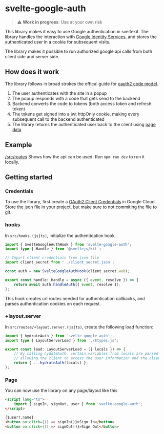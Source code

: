 # svelte-google-auth

> :warning: **Work in progress**: Use at your own risk

This library makes it easy to use Google authentication in sveltekit. The library handles the interaction with [Google Identity Services](https://developers.google.com/identity), and stores the authenticated user in a cookie for subsequent visits.

The library makes it possible to run authorized google api calls from both client side and server side.

## How does it work

The library follows in broad strokes the offical guide for [oauth2 code model](https://developers.google.com/identity/oauth2/web/guides/use-code-model#redirect-mode).

1. The user authenticates with the site in a popup
2. The popup responds with a code that gets send to the backend
3. Backend converts the code to tokens (both access token and refresh token)
4. The tokens get signed into a jwt httpOnly cookie, making every subsequent call to the backend authenticated
5. The library returns the authenticated user back to the client using [page data](https://kit.svelte.dev/docs/load)

## Example

[/src/routes](/src/routes) Shows how the api can be used. Run `npm run dev` to run it locally.

## Getting started

### Credentials

To use the library, first create a [OAuth2 Client Credentials](https://developers.google.com/identity/protocols/oauth2/web-server#creatingcred) in Google Cloud. Store the json file in your project, but make sure to not commiting the file to git.

### hooks

In `src/hooks.(js|ts)`, initialize the authentication hook.

```ts
import { SvelteGoogleAuthHook } from 'svelte-google-auth';
import type { Handle } from '@sveltejs/kit';

// Import client credentials from json file
import client_secret from '../client_secret.json';

const auth = new SvelteGoogleAuthHook(client_secret.web);

export const handle: Handle = async ({ event, resolve }) => {
	return await auth.handleAuth({ event, resolve });
};
```

This hook creates url routes needed for authentication callbacks, and parses authentication cookies on each request.

### +layout.server

In `src/routes/+layout.server.(js|ts)`, create the following load function:

```ts
import { hydrateAuth } from 'svelte-google-auth';
import type { LayoutServerLoad } from './$types.js';

export const load: LayoutServerLoad = ({ locals }) => {
	// By calling hydateAuth, certain variables from locals are parsed to the client
	// allowing the client to access the user information and the client_id for login
	return { ...hydrateAuth(locals) };
};
```

### Page

You can now use the library on any page/layout like this

```html
<script lang="ts">
	import { signIn, signOut, user } from 'svelte-google-auth';
</script>

{$user?.name}
<button on:click={() => signIn()}>Sign In</button>
<button on:click={() => signOut()}>Sign Out</button>
```
